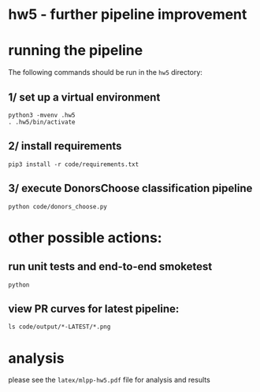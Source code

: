 # hw5 - further pipeline improvement 

# running the pipeline
The following commands should be run in the `hw5` directory: 

## 1/ set up a virtual environment 
```
python3 -mvenv .hw5
. .hw5/bin/activate 
```

## 2/ install requirements
```
pip3 install -r code/requirements.txt
```

## 3/ execute DonorsChoose classification pipeline
```
python code/donors_choose.py
```
# other possible actions: 
## run unit tests and end-to-end smoketest
```
python
```

## view PR curves for latest pipeline: 
```
ls code/output/*-LATEST/*.png
```

# analysis
please see the `latex/mlpp-hw5.pdf` file for analysis and results 
